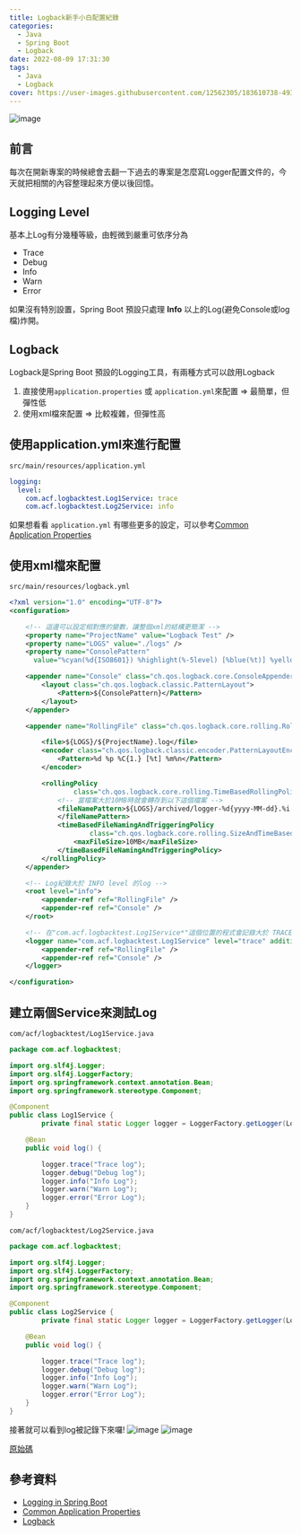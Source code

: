 ```yaml
---
title: Logback新手小白配置紀錄
categories:
  - Java
  - Spring Boot
  - Logback
date: 2022-08-09 17:31:30
tags:
  - Java
  - Logback
cover: https://user-images.githubusercontent.com/12562305/183610738-493008ff-414b-44df-9016-f6c71181275c.png
---
```

![image](https://user-images.githubusercontent.com/12562305/183610738-493008ff-414b-44df-9016-f6c71181275c.png)

## 前言

每次在開新專案的時候總會去翻一下過去的專案是怎麼寫Logger配置文件的，今天就把相關的內容整理起來方便以後回憶。

## Logging Level

基本上Log有分幾種等級，由輕微到嚴重可依序分為

- Trace
- Debug
- Info
- Warn
- Error

如果沒有特別設置，Spring Boot 預設只處理 **Info** 以上的Log(避免Console或log檔)炸開。

## Logback

Logback是Spring Boot 預設的Logging工具，有兩種方式可以啟用Logback

1. 直接使用`application.properties` 或 `application.yml`來配置
  => 最簡單，但彈性低
2. 使用xml檔來配置
  => 比較複雜，但彈性高

## 使用application.yml來進行配置

`src/main/resources/application.yml`

```yml
logging:
  level:
    com.acf.logbacktest.Log1Service: trace
    com.acf.logbacktest.Log2Service: info
```

如果想看看 `application.yml` 有哪些更多的設定，可以參考[Common Application Properties](https://docs.spring.io/spring-boot/docs/current/reference/html/application-properties.html#appendix.application-properties.core)

## 使用xml檔來配置

`src/main/resources/logback.yml`

```xml
<?xml version="1.0" encoding="UTF-8"?>
<configuration>

    <!-- 這邊可以設定相對應的變數，讓整個xml的結構更簡潔 -->
    <property name="ProjectName" value="Logback Test" />
    <property name="LOGS" value="./logs" />
    <property name="ConsolePattern"
      value="%cyan(%d{ISO8601}) %highlight(%-5level) [%blue(%t)] %yellow(%C{1.}): %msg%n%throwable" />

    <appender name="Console" class="ch.qos.logback.core.ConsoleAppender">
        <layout class="ch.qos.logback.classic.PatternLayout">
            <Pattern>${ConsolePattern}</Pattern>
        </layout>
    </appender>

    <appender name="RollingFile" class="ch.qos.logback.core.rolling.RollingFileAppender">

        <file>${LOGS}/${ProjectName}.log</file>
        <encoder class="ch.qos.logback.classic.encoder.PatternLayoutEncoder">
            <Pattern>%d %p %C{1.} [%t] %m%n</Pattern>
        </encoder>

        <rollingPolicy
                class="ch.qos.logback.core.rolling.TimeBasedRollingPolicy">
            <!-- 當檔案大於10MB時就會轉存到以下這個檔案 -->
            <fileNamePattern>${LOGS}/archived/logger-%d{yyyy-MM-dd}.%i.log
            </fileNamePattern>
            <timeBasedFileNamingAndTriggeringPolicy
                    class="ch.qos.logback.core.rolling.SizeAndTimeBasedFNATP">
                <maxFileSize>10MB</maxFileSize>
            </timeBasedFileNamingAndTriggeringPolicy>
        </rollingPolicy>
    </appender>

    <!-- Log紀錄大於 INFO level 的log -->
    <root level="info">
        <appender-ref ref="RollingFile" />
        <appender-ref ref="Console" />
    </root>

    <!-- 在"com.acf.logbacktest.Log1Service*"這個位置的程式會記錄大於 TRACE level 以上的Log(即所有)-->
    <logger name="com.acf.logbacktest.Log1Service" level="trace" additivity="false">
        <appender-ref ref="RollingFile" />
        <appender-ref ref="Console" />
    </logger>

</configuration>
```

## 建立兩個Service來測試Log

`com/acf/logbacktest/Log1Service.java`

```java
package com.acf.logbacktest;

import org.slf4j.Logger;
import org.slf4j.LoggerFactory;
import org.springframework.context.annotation.Bean;
import org.springframework.stereotype.Component;

@Component
public class Log1Service {
        private final static Logger logger = LoggerFactory.getLogger(Log1Service.class);

    @Bean
    public void log() {

        logger.trace("Trace log");
        logger.debug("Debug log");
        logger.info("Info Log");
        logger.warn("Warn Log");
        logger.error("Error Log");
    }
}

```

`com/acf/logbacktest/Log2Service.java`

```java
package com.acf.logbacktest;

import org.slf4j.Logger;
import org.slf4j.LoggerFactory;
import org.springframework.context.annotation.Bean;
import org.springframework.stereotype.Component;

@Component
public class Log2Service {
        private final static Logger logger = LoggerFactory.getLogger(Log2Service.class);

    @Bean
    public void log() {

        logger.trace("Trace log");
        logger.debug("Debug log");
        logger.info("Info Log");
        logger.warn("Warn Log");
        logger.error("Error Log");
    }
}

```

接著就可以看到log被記錄下來囉!
![image](https://user-images.githubusercontent.com/12562305/183618425-eeeeee5a-5a25-4d75-9815-fcb1b929a2b9.png)
![image](https://user-images.githubusercontent.com/12562305/183618730-f04e4b9f-cc98-423f-ba50-b5d2f4509423.png)

[原始碼](https://github.com/ac-f/logback-test)

## 參考資料

- [Logging in Spring Boot](https://www.baeldung.com/spring-boot-logging)
- [Common Application Properties](https://docs.spring.io/spring-boot/docs/current/reference/html/application-properties.html#appendix.application-properties.core)
- [Logback](https://logback.qos.ch/)
